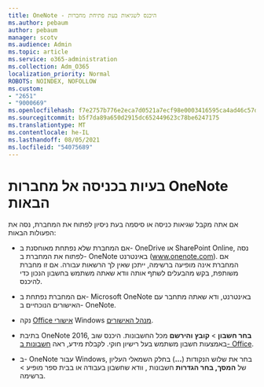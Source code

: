 ```yaml
---
title: OneNote - היכנס לשגיאות בעת פתיחת מחברות
ms.author: pebaum
author: pebaum
manager: scotv
ms.audience: Admin
ms.topic: article
ms.service: o365-administration
ms.collection: Adm_O365
localization_priority: Normal
ROBOTS: NOINDEX, NOFOLLOW
ms.custom:
- "2651"
- "9000669"
ms.openlocfilehash: f7e2757b776e2eca7d0521a7ecf98e0003416595ca4ad46c57d70974acba98ad
ms.sourcegitcommit: b5f7da89a650d2915dc652449623c78be6247175
ms.translationtype: MT
ms.contentlocale: he-IL
ms.lasthandoff: 08/05/2021
ms.locfileid: "54075689"
---
```

# <a name="issues-signing-in-to-onenote-notebooks"></a>בעיות בכניסה אל מחברות OneNote הבאות

אם אתה מקבל שגיאות כניסה או סיסמה בעת ניסיון לפתוח את המחברת, נסה את הפעולות הבאות:

- אם המחברת שלא נפתחת מאוחסנת ב- OneDrive או SharePoint Online, נסה לפתוח את המחברת ב- OneNote באינטרנט (www.onenote.com). אם המחברת אינה מופיעה ברשימה, ייתכן שאין לך הרשאות עבורה. אם זו מחברת משותפת, בקש מהבעלים לשתף אותה וודא שאתה משתמש בחשבון הנכון כדי להיכנס.

- אם המחברת נפתחת ב- Microsoft OneNote באינטרנט, ודא שאתה מתחבר עם האישורים הנוכחיים ב- OneNote. 

- נקה [Office אישורי](https://docs.microsoft.com/office/troubleshoot/error-messages/another-account-already-signed-in#step-3-clear-cached-credentials-on-the-computer) Windows [מנהל האישורים](https://support.microsoft.com/help/4026814/windows-accessing-credential-manager).

- בתיבת OneNote 2016, **בחר חשבון**  >  **קובץ** **והירשם** מכל החשבונות. היכנס שוב באמצעות חשבון משתמש בעל רישיון חוקי. לקבלת מידע, ראה [חשבונות ב- Office](https://support.office.com/article/accounts-in-office-628ea040-f265-49de-b986-be09c3ebf8a9).

- ב- OneNote עבור Windows, בחר את שלוש הנקודות (**...**) בחלק השמאלי העליון של **המסך, בחר הגדרות** חשבונות , וודא שחשבון בעבודה או בבית ספר מופיע  >  ברשימה.